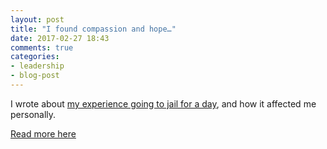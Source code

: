 ```yaml
---
layout: post
title: "I found compassion and hope…"
date: 2017-02-27 18:43
comments: true
categories:
- leadership
- blog-post
---
```


I wrote about [my experience going to jail for a day](https://medium.com/@mattetti/found-compassion-and-hope-in-prison-f9408bf30f81), and how it affected me personally.

[Read more here](https://medium.com/@mattetti/found-compassion-and-hope-in-prison-f9408bf30f81)


